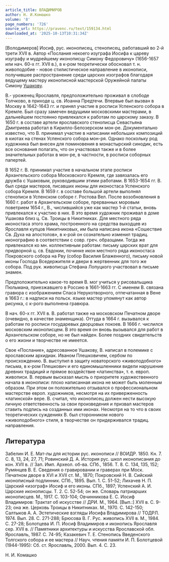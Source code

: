 ```yaml
---
article_title: ВЛАДИМИРОВ
author: Н. И.Комашко
volume: '8'
page_numbers: '726'
source_url: https://pravenc.ru/text/159134.html
downloaded_at: '2025-10-13T10:31:34Z'
---
```


[Володимеров] Иосиф, рус. иконописец, стенописец, работавший во 2-й трети XVII в. Автор «Послания некоего изуграфа Иосифа к цареву изуграфу и мудрейшему иконописцу Симону Федоровичу» (1656-1657 или нач. 60-х гг. XVII в.), в к-ром теоретически обосновал т. н. живоподобие - новое стилистическое направление в иконописи, получившее распространение среди царских изографов благодаря ведущему мастеру иконописной мастерской Оружейной палаты Симону [Ушакову](https://pravenc.ru/text/Ушакову.html).

В.- уроженец Ярославля, предположительно проживал в слободе Толчково, в приходе ц. св. Иоанна Предтечи. Впервые был вызван в Москву в 1642-1643 гг. и принял участие в росписи Успенского собора в Кремле. Был сразу замечен ведущими московскими мастерами, в дальнейшем постоянно привлекался к работам по царскому заказу. В 1650 г. в составе артели ярославского стенописца Севастьяна Дмитриева работал в Кирилло-Белозерском мон-ре. Документально известно, что В. принимал участие в написании небольших композиций в киотах на стенах Успенского собора мон-ря. Однако поскольку род художника был внесен для поминовения в монастырский синодик, есть все основания полагать, что он участвовал также и в более значительных работах в мон-ре, в частности, в росписи соборных папертей.

В 1652 г. В. принимал участие в начальном этапе росписи Архангельского собора Московского Кремля, где завязалась его дружба с Ушаковым, руководившим этими работами. В 1653-1654 гг. В. был среди мастеров, писавших иконы для иконостаса Успенского собора Кремля. В 1659 г. в составе большой артели выполнял стенописи в Успенском соборе г. Ростова Вел. После возобновления в 1660 г. работ в Архангельском соборе, прерванных моровым поветрием 1654 г., В., числившийся уже как мастер 1-й статьи, вновь привлекался к участию в них. В это время художник проживал в доме Ушакова близ ц. Св. Троицы в Никитниках. Для местного ряда иконостаса этого храма, построенного на средства выходцев из Ярославля купцов Никитниковых, им была написана икона «Сошествие Св. Духа на апостолов», в к-рой он сознательно изменил традиц. иконографию в соответствии с совр. греч. образцами. Тогда же привлекался ко мн. коллективным работам: письму царских врат для придворной ц. св. Евдокии, починке икон местного ряда иконостаса Покровского собора на Рву (собор Василия Блаженного), письму новой иконы Господа Вседержителя и двери в жертвенник для того же собора. Под рук. живописца Стефана Лопуцкого участвовал в письме знамен.

Предположительно какое-то время В. мог учиться у рисовальщика Пюльмана, приезжавшего в Россию в 1661-1663 гг. С именем В. связана гравюра с изображением Спаса Нерукотворного, отпечатанная в Вене в 1663 г.: в надписи на польск. языке мастер упомянут как автор рисунка, с к-рого выполнена гравюра.

В нач. 60-х гг. XVII в. В. работал также на московском Печатном дворе (очевидно, в качестве знаменщика). Оттуда в 1664 г. вызывался к работам по росписи государевых дворцовых покоев. В 1666 г. числился московским иконописцем. В это время он вновь вызывался для работ в Архангельском соборе, но не был найден. Более поздних свидетельств о его жизни и творчестве не имеется.

Свое «Послание», адресованное Ушакову, В. написал в полемике с ярославским архидиак. Иваном Плешковичем, сербом по происхождению. В. выступил в защиту новаторского «живоподобного» письма, в к-ром Плешкович и его единомышленники видели нарушение древних традиций и прямое воздействие «латинства», т. е. европ. живописи. В. первым высказал мысль о приоритете художественного начала в иконописи: плохо написанная икона не может быть моленным образом. При этом он положительно отзывался о профессиональном мастерстве европ. художников, несмотря на их приверженность «латинской» вере. В. считал, что иконописец должен нести высокую личную ответственность за свои произведения и призвал мастеров ставить подпись на созданных ими иконах. Несмотря на то что в своих теоретических суждениях В. был сторонником нового «живоподобного» стиля, в творчестве он придерживался традиц. направления.

## Литература

Забелин И. Е. Мат-лы для истории рус. иконописи // ВОИДР. 1850. Кн. 7. С. 8, 13, 24, 27, 71; Ровинский Д. А. История рус. школ иконописания до кон. XVII в. // Зап. Имп. Археол. об-ва. СПб., 1856. Т. 8. С. 134, 135, 152; Румянцев В. Е. Сведения о гравировании и граверах при Моск. Печатном дворе в XVI и XVII ст. М., 1870; Покровский Н. В. Сийский иконописный подлинник. СПб., 1895. Вып. 1. С. 51-52; Лихачев Н. П. Царский «изограф» Иосиф и его иконы. СПб., 1897; Успенский А. И. Царские иконописцы. Т. 2. С. 52-54; он же. Словарь патриарших иконописцев. М., 1917. С. 103-104; Овчинникова Е. С. Иосиф Владимиров: Трактат об искусстве // ДРИ. М., 1964. [Вып.:] XVII в. С. 9-23; она же. Церковь Троицы в Никитниках. М., 1970. С. 142-150; Салтыков А. А. Эстетические взгляды Иосифа Владимирова // ТОДРЛ. 1974. Вып. 28. С. 271-288; Брюсова В. Г. Рус. живопись XVII в. М., 1984. С. 27-28; Болотцева И. П. Иосиф Владимиров и иконопись Ярославля сер. XVII в. // Памятники архитектуры и искусства Ярославской обл. Ярославль, 1987. С. 74-95; Казакевич Т. Е. Стенопись Введенского Толгского собора и ее мастера // Науч. чтения памяти И. П. Болотцевой (1944-1995): Сб. ст. Ярославль, 2000. Вып. 4. С. 23.

Н. И.  Комашко
